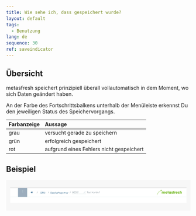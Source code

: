 ```yaml
---
title: Wie sehe ich, dass gespeichert wurde?
layout: default
tags:
  - Benutzung
lang: de
sequence: 30
ref: saveindicator
---
```


## Übersicht

metasfresh speichert prinzipiell überall vollautomatisch in dem Moment, wo sich Daten geändert haben.

An der Farbe des Fortschrittsbalkens unterhalb der Menüleiste erkennst Du den jeweiligen Status des Speichervorgangs.

| Farbanzeige     | Aussage    |
| :------------- | :------------- |
| grau       | versucht gerade zu speichern       |
| grün |  erfolgreich gespeichert|
| rot | aufgrund eines Fehlers nicht gespeichert

## Beispiel

![](assets/saveindicator2.gif)
